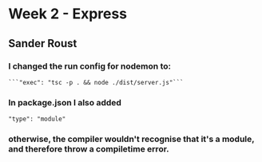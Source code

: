 # Week 2 - Express
## Sander Roust

### I changed the run config for nodemon to:

    ```"exec": "tsc -p . && node ./dist/server.js"```
### In package.json I also added

```"type": "module"``` 
### otherwise, the compiler wouldn't recognise that it's a module, and therefore throw a compiletime error.
